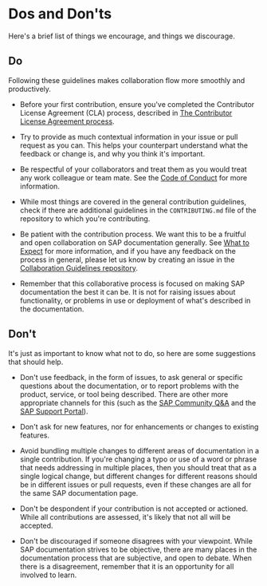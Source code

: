# Dos and Don'ts

Here's a brief list of things we encourage, and things we discourage.

## Do

Following these guidelines makes collaboration flow more smoothly and productively.

- Before your first contribution, ensure you've completed the Contributor License Agreement (CLA) process, described in [The Contributor License Agreement process](cla.md).

- Try to provide as much contextual information in your issue or pull request as you can. This helps your counterpart understand what the feedback or change is, and why you think it's important.

- Be respectful of your collaborators and treat them as you would treat any work colleague or team mate. See the [Code of Conduct](code-of-conduct.md) for more information.

- While most things are covered in the general contribution guidelines, check if there are additional guidelines in the `CONTRIBUTING.md` file of the repository to which you're contributing.

- Be patient with the contribution process. We want this to be a fruitful and open collaboration on SAP documentation generally. See [What to Expect](what-to-expect.md) for more information, and if you have any feedback on the process in general, please let us know by creating an issue in the [Collaboration Guidelines repository](https://github.com/SAP-docs/collaboration-guidelines).

- Remember that this collaborative process is focused on making SAP documentation the best it can be. It is not for raising issues about functionality, or problems in use or deployment of what's described in the documentation.

## Don't

It's just as important to know what not to do, so here are some suggestions that should help.

- Don't use feedback, in the form of issues, to ask general or specific questions about the documentation, or to report problems with the product, service, or tool being described. There are other more appropriate channels for this (such as the [SAP Community Q&A][sap-community-q&a] and the [SAP Support Portal][sap-support-portal]).

- Don't ask for new features, nor for enhancements or changes to existing features.

- Avoid bundling multiple changes to different areas of documentation in a single contribution. If you're changing a typo or use of a word or phrase that needs addressing in multiple places, then you should treat that as a single logical change, but different changes for different reasons should be in different issues or pull requests, even if these changes are all for the same SAP documentation page.

- Don't be despondent if your contribution is not accepted or actioned. While all contributions are assessed, it's likely that not all will be accepted.

- Don't be discouraged if someone disagrees with your viewpoint. While SAP documentation strives to be objective, there are many places in the documentation process that are subjective, and open to debate. When there is a disagreement, remember that it is an opportunity for all involved to learn.

[sap-support-portal]: https://support.sap.com/
[sap-community-q&a]: https://answers.sap.com/
[sap-community]: https://community.sap.com/

